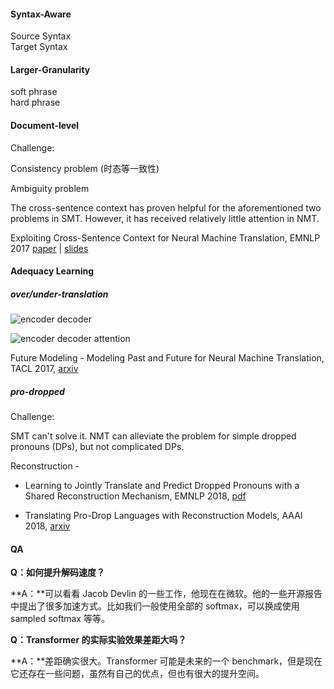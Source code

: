 #### Syntax-Aware

Source Syntax<br>
Target Syntax

#### Larger-Granularity

soft phrase<br>
hard phrase

#### Document-level

Challenge:

Consistency problem (时态等一致性)

Ambiguity problem

The cross-sentence context has proven helpful for the aforementioned two problems in SMT. However, it has received relatively little attention in NMT.

Exploiting Cross-Sentence Context for Neural Machine Translation, EMNLP 2017 [paper](http://aclweb.org/anthology/D17-1301) | [slides](https://www.computing.dcu.ie/~lwang/slides/EMNLP2017.pdf)

#### Adequacy Learning

##### over/under-translation

![encoder decoder](https://github.com/bifeng/nlp_paper_notes/raw/master/image/encoder-decoder-NMT.png)

![encoder decoder attention](https://github.com/bifeng/nlp_paper_notes/raw/master/image/encoder-decoder-attention-NMT.png)



Future Modeling - Modeling Past and Future for Neural Machine Translation, TACL 2017, [arxiv](https://arxiv.org/abs/1711.09502)



##### pro-dropped

Challenge:

SMT can't solve it. NMT can alleviate the problem for simple dropped pronouns (DPs), but not complicated DPs.



Reconstruction - 

+ Learning to Jointly Translate and Predict Dropped Pronouns with a Shared Reconstruction Mechanism, EMNLP 2018, [pdf](http://emnlp2018.org/program/accepted/short-papers)

+ Translating Pro-Drop Languages with Reconstruction Models, AAAI 2018, [arxiv](https://arxiv.org/abs/1801.03257)



#### QA

**Q：如何提升解码速度？**

**A：**可以看看 Jacob Devlin 的一些工作，他现在在微软。他的一些开源报告中提出了很多加速方式。比如我们一般使用全部的 softmax，可以换成使用 sampled softmax 等等。

**Q：Transformer 的实际实验效果差距大吗？**

**A：**差距确实很大。Transformer 可能是未来的一个 benchmark，但是现在它还存在一些问题，虽然有自己的优点，但也有很大的提升空间。































